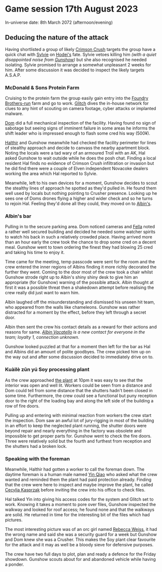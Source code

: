 # Game session 17th August 2023

In-universe date: 8th March 2072 (afternoon/evening)

## Deducing the nature of the attack

Having shortlisted a group of likely [Crimson Crush] targets the group have a quick chat with [Sylvie] on [Hodei's] fate. 
Sylvie vetoes killing him _(with a quiet disappointed noise from [Gunshow])_ but she also recognised he needed isolating.
Sylvie promised to arrange a somewhat unpleasant 2 weeks for him.
After some discussion it was decided to inspect the likely targets A.S.A.P.

[Crimson Crush]: ../Organisations/TheCrimsonCrush.md
[Sylvie]: ../NPCs/SylvieWalder.md
[Hodei's]: ../NPCs/HodeiMota.md
[Gunshow]: ../PCs/Gunshow.md

### McDonald & Sons Protein Farm

Cruising to the protein farm the group easily gain entry into the [Foundry Brothers-run] farm and go to work.
[Glitch] dives the in-house network for clues to any hint of scouting on camera footage, cyber attacks or implanted malware.

[Dom] did a full mechanical inspection of the facility. Having found no sign of sabotage but seeing signs of imminent failure in some areas he informs the shift leader who is impressed enough to flash some cred his way (500¥).

[Halthir] and Gunshow meanwhile had checked the facility perimeter for lines of stealthy approach and decide to canvass the nearby apartment block.
Noting the locals were a tad wary of an armoured Troll with an AK, Hal asked Gunshow to wait outside while he does the posh chat.
Finding a local resident Hal finds no evidence of Crimson Crush infiltration or invasion but he did find there were a couple of Elven independent Novacoke dealers working the area which Hal reported to Sylvie.

Meanwhile, left to his own devices for a moment, Gunshow decides to scout the stealthy lines of approach he spotted as they'd pulled in.
He found them well used by locals but nothing pointing to Crusher presence.
Looking up he sees one of Doms drones flying a higher and wider check and so he turns to rejoin Hal.
Feeling they'd done all they could, they moved on to [Albin's].

[Foundry Brothers-run]: ../Organisations/TheFoundryBrothers.md
[Glitch]: ../PCs/Glitch.md
[Dom]: ../PCs/Dom.md
[Halthir]: ../PCs/Halthir.md
[Albin's]: ../Locations/Albins-bar.md

### Albin's bar

Pulling in to the secure parking area. Dom noticed cameras and [Fella] noted a rather well secured building and decided he needed some watcher spirits to watch his back in such a relatively crowded place.
Having arrived more than an hour early the crew took the chance to drop some cred on a decent meal. Gunshow went to town ordering the finest they had blowing 25 cred and taking his time to enjoy it.

Time came for the meeting, temp passcode were sent for the room and the crew entered the inner regions of Albins finding it more richly decorated the further they went.
Coming to the door most of the crew took a chair whilst Gunshow strode right up to Albin's shiny shiny desk to give him an  appropriate (for Gunshow) warning of the possible attack.
Albin thought at first it was a possible threat then a shakedown attempt before realising the crew really did just want to warn him.

Albin laughed off the misunderstanding and dismissed his unseen hit team, who appeared from the walls like chameleons.
Gunshow was rather distracted for a moment by the effect, before they left through a secret door.

Albin then sent the crew his contact details as a reward for their actions and reasons for same. _[Albin Vacatello] is a new contact for everyone in the team; loyalty 1, connection unknown._

Gunshow looked puzzled at that for a moment then left for the bar as Hal and Albins did an amount of polite goodbyes. The crew picked him up on the way out and after some discussion decided to immediately drive on to.

[Fella]: ../PCs/Fella.md
[Albin Vacatello]: ../NPCs/AlbinVacatello.md

### Kuàilè zūn yú Soy processing plant

As the crew approached [the plant] at 10pm it was easy to see that the interior was open and well lit.
Workers could be seen from a distance and Dom could tell from some distance that the shutters hadn't been closed in some time.
Furthermore, the crew could see a functional but puny reception door to the right of the loading bay and along the left side of the building a row of fire doors.

Pulling up and entering with minimal reaction from workers the crew start the inspection.
Dom saw an awful lot of jury-rigging in most of the building in an effort to keep the neglected plant running, the shutter doors were beyond repair and nearly everything in the factory was obsolete and impossible to get proper parts for.
Gunshow went to check the fire doors. Three were relatively solid but the fourth and furthest from reception and the shutters had a broken lock.

### Speaking with the foreman

Meanwhile, Halthir had gotten a worker to call the foreman down.
The daytime foreman is a human male named [Yin Qiao] who asked what the crew wanted and reminded them the plant had paid protection already.
Finding that the crew were here to inspect and maybe improve the plant, he called [Cecylia Kasprzak] before inviting the crew into his office to check files.

Hal talked Yin into giving his access codes for the system and Glitch set to work.
Knowing it takes a moment to pore over files, Gunshow inspected the walkway and looked for roof access; he found none and that the walkways are solid.
He returned in time for the interesting bit of the files which had pictures.

The most interesting picture was of an orc girl named [Rebecca Weiss], it had the wrong name and said she was a security guard for a week but Gunshow and Dom knew she was a Crusher. This makes the Soy plant clear favourite for the attack and it may as well be a bloody sieve for defensive purposes.

The crew have two full days to plot, plan and ready a defence for the Friday showdown. Gunshow scouts about for and abandoned vehicle while having a ponder.

[the plant]: ../Locations/SoyProcessingPlant.md
[Yin Qiao]: ../NPCs/YinQiao.md
[Cecylia Kasprzak]: ../NPCs/CecyliaKasprzak.md
[Rebecca Weiss]: ../NPCs/RebeccaWeiss.md